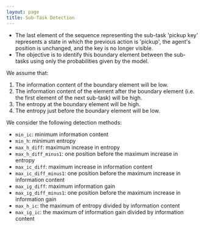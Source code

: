```yaml
---
layout: page
title: Sub-Task Detection
---
```


- The last element of the sequence representing the sub-task 'pickup key' represents a state in which the previous action is 'pickup', the agent's position is unchanged, and the key is no longer visible.
- The objective is to identify this boundary element between the sub-tasks using only the probabilities given by the model.

We assume that:
1. The information content of the boundary element will be low.
2. The information content of the element after the boundary element (i.e. the first element of the next sub-task) will be high. 
3. The entropy at the boundary element will be high. 
4. The entropy just before the boundary element will be low. 

We consider the following detection methods:

- `min_ic`: minimum information content
- `min_h`: minimum entropy
- `max_h_diff`: maximum increase in entropy
- `max_h_diff_minus1`: one position before the maximum increase in entropy
- `max_ic_diff`: maximum increase in information content
- `max_ic_diff_minus1`: one position before the maximum increase in information content
- `max_ig_diff`: maximum information gain
- `max_ig_diff_minus1`: one position before the maximum increase in information gain
- `max_h_ic`: the maximum of entropy divided by information content
- `max_ig_ic`: the maximum of information gain divided by information content


